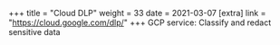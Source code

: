 +++
title = "Cloud DLP"
weight = 33
date = 2021-03-07
[extra]
link = "https://cloud.google.com/dlp/"
+++
GCP service: Classify and redact sensitive data

